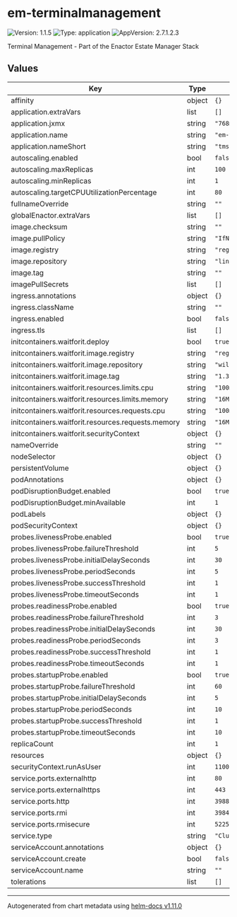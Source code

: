 # em-terminalmanagement

![Version: 1.1.5](https://img.shields.io/badge/Version-1.1.5-informational?style=flat-square) ![Type: application](https://img.shields.io/badge/Type-application-informational?style=flat-square) ![AppVersion: 2.7.1.2.3](https://img.shields.io/badge/AppVersion-2.7.1.2.3-informational?style=flat-square)

Terminal Management - Part of the Enactor Estate Manager Stack

## Values

| Key | Type | Default | Description |
|-----|------|---------|-------------|
| affinity | object | `{}` |  |
| application.extraVars | list | `[]` |  |
| application.jxmx | string | `"768m"` |  |
| application.name | string | `"em-terminalmanagement"` |  |
| application.nameShort | string | `"tms"` |  |
| autoscaling.enabled | bool | `false` |  |
| autoscaling.maxReplicas | int | `100` |  |
| autoscaling.minReplicas | int | `1` |  |
| autoscaling.targetCPUUtilizationPercentage | int | `80` |  |
| fullnameOverride | string | `""` |  |
| globalEnactor.extraVars | list | `[]` |  |
| image.checksum | string | `""` |  |
| image.pullPolicy | string | `"IfNotPresent"` |  |
| image.registry | string | `"registry.enactor.com"` |  |
| image.repository | string | `"lin/tms"` |  |
| image.tag | string | `""` |  |
| imagePullSecrets | list | `[]` |  |
| ingress.annotations | object | `{}` |  |
| ingress.className | string | `""` |  |
| ingress.enabled | bool | `false` |  |
| ingress.tls | list | `[]` |  |
| initcontainers.waitforit.deploy | bool | `true` |  |
| initcontainers.waitforit.image.registry | string | `"registry.hub.docker.com"` |  |
| initcontainers.waitforit.image.repository | string | `"willwill/wait-for-it"` |  |
| initcontainers.waitforit.image.tag | string | `"1.3.1"` |  |
| initcontainers.waitforit.resources.limits.cpu | string | `"100m"` |  |
| initcontainers.waitforit.resources.limits.memory | string | `"16Mi"` |  |
| initcontainers.waitforit.resources.requests.cpu | string | `"100m"` |  |
| initcontainers.waitforit.resources.requests.memory | string | `"16Mi"` |  |
| initcontainers.waitforit.securityContext | object | `{}` |  |
| nameOverride | string | `""` |  |
| nodeSelector | object | `{}` |  |
| persistentVolume | object | `{}` |  |
| podAnnotations | object | `{}` |  |
| podDisruptionBudget.enabled | bool | `true` |  |
| podDisruptionBudget.minAvailable | int | `1` |  |
| podLabels | object | `{}` |  |
| podSecurityContext | object | `{}` |  |
| probes.livenessProbe.enabled | bool | `true` |  |
| probes.livenessProbe.failureThreshold | int | `5` |  |
| probes.livenessProbe.initialDelaySeconds | int | `30` |  |
| probes.livenessProbe.periodSeconds | int | `5` |  |
| probes.livenessProbe.successThreshold | int | `1` |  |
| probes.livenessProbe.timeoutSeconds | int | `1` |  |
| probes.readinessProbe.enabled | bool | `true` |  |
| probes.readinessProbe.failureThreshold | int | `3` |  |
| probes.readinessProbe.initialDelaySeconds | int | `30` |  |
| probes.readinessProbe.periodSeconds | int | `3` |  |
| probes.readinessProbe.successThreshold | int | `1` |  |
| probes.readinessProbe.timeoutSeconds | int | `1` |  |
| probes.startupProbe.enabled | bool | `true` |  |
| probes.startupProbe.failureThreshold | int | `60` |  |
| probes.startupProbe.initialDelaySeconds | int | `5` |  |
| probes.startupProbe.periodSeconds | int | `10` |  |
| probes.startupProbe.successThreshold | int | `1` |  |
| probes.startupProbe.timeoutSeconds | int | `10` |  |
| replicaCount | int | `1` |  |
| resources | object | `{}` |  |
| securityContext.runAsUser | int | `1100` |  |
| service.ports.externalhttp | int | `80` |  |
| service.ports.externalhttps | int | `443` |  |
| service.ports.http | int | `39888` |  |
| service.ports.rmi | int | `39847` |  |
| service.ports.rmisecure | int | `52257` |  |
| service.type | string | `"ClusterIP"` |  |
| serviceAccount.annotations | object | `{}` |  |
| serviceAccount.create | bool | `false` |  |
| serviceAccount.name | string | `""` |  |
| tolerations | list | `[]` |  |

----------------------------------------------
Autogenerated from chart metadata using [helm-docs v1.11.0](https://github.com/norwoodj/helm-docs/releases/v1.11.0)
